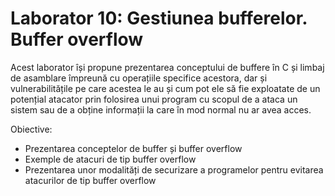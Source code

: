 # Laborator 10: Gestiunea bufferelor. Buffer overflow

Acest laborator își propune prezentarea conceptului de buffere în C și limbaj de asamblare împreună cu operațiile specifice acestora,
dar și vulnerabilitățile pe care acestea le au și cum pot ele să fie exploatate de un potențial atacator prin folosirea unui program
cu scopul de a ataca un sistem sau de a obține informații la care în mod normal nu ar avea acces.

Obiective:
  - Prezentarea conceptelor de buffer și buffer overflow
  - Exemple de atacuri de tip buffer overflow
  - Prezentarea unor modalități de securizare a programelor pentru evitarea atacurilor de tip buffer overflow